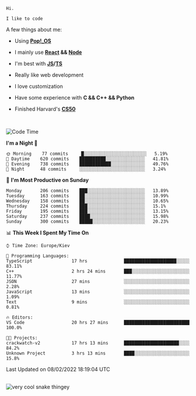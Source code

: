 ```
Hi.

I like to code
```

A few things about me:

-   Using **[Pop!\_OS](https://pop.system76.com/)**

-   I mainly use **[React](https://reactjs.org/) && [Node](https://nodejs.org/en/)**

-   I'm best with **[JS](https://www.javascript.com/)/[TS](https://www.typescriptlang.org/)**

-   Really like web development

-   I love customization

-   Have some experience with **C && C++ && Python**

-   Finished Harvard's **[CS50](https://cs50.harvard.edu)**

<br>

<!--START_SECTION:waka-->
![Code Time](http://img.shields.io/badge/Code%20Time-325%20hrs%2014%20mins-blue)

**I'm a Night 🦉** 

```text
🌞 Morning    77 commits     █░░░░░░░░░░░░░░░░░░░░░░░░   5.19% 
🌆 Daytime    620 commits    ██████████░░░░░░░░░░░░░░░   41.81% 
🌃 Evening    738 commits    ████████████░░░░░░░░░░░░░   49.76% 
🌙 Night      48 commits     ░░░░░░░░░░░░░░░░░░░░░░░░░   3.24%

```
📅 **I'm Most Productive on Sunday** 

```text
Monday       206 commits    ███░░░░░░░░░░░░░░░░░░░░░░   13.89% 
Tuesday      163 commits    ██░░░░░░░░░░░░░░░░░░░░░░░   10.99% 
Wednesday    158 commits    ██░░░░░░░░░░░░░░░░░░░░░░░   10.65% 
Thursday     224 commits    ███░░░░░░░░░░░░░░░░░░░░░░   15.1% 
Friday       195 commits    ███░░░░░░░░░░░░░░░░░░░░░░   13.15% 
Saturday     237 commits    ████░░░░░░░░░░░░░░░░░░░░░   15.98% 
Sunday       300 commits    █████░░░░░░░░░░░░░░░░░░░░   20.23%

```


📊 **This Week I Spent My Time On** 

```text
⌚︎ Time Zone: Europe/Kiev

💬 Programming Languages: 
TypeScript               17 hrs              ████████████████████░░░░░   83.11% 
C++                      2 hrs 24 mins       ███░░░░░░░░░░░░░░░░░░░░░░   11.77% 
JSON                     27 mins             ░░░░░░░░░░░░░░░░░░░░░░░░░   2.28% 
JavaScript               13 mins             ░░░░░░░░░░░░░░░░░░░░░░░░░   1.09% 
Text                     9 mins              ░░░░░░░░░░░░░░░░░░░░░░░░░   0.81%

🔥 Editors: 
VS Code                  20 hrs 27 mins      █████████████████████████   100.0%

🐱‍💻 Projects: 
crackwatch-v2            17 hrs 13 mins      █████████████████████░░░░   84.2% 
Unknown Project          3 hrs 13 mins       ████░░░░░░░░░░░░░░░░░░░░░   15.8%

```


 Last Updated on 08/02/2022 18:19:04 UTC
<!--END_SECTION:waka-->

<br>

<img title="" src="https://raw.githubusercontent.com/Trunkelis/Trunkelis/output/github-contribution-grid-snake.svg" alt="very cool snake thingey" data-align="left">
